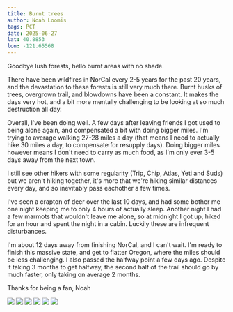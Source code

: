 ```yaml
---
title: Burnt trees
author: Noah Loomis
tags: PCT
date: 2025-06-27
lat: 40.8853
lon: -121.65568
---
```


<script>
    import Image from '$lib/Image.svelte'
</script>

Goodbye lush forests, hello burnt areas with no shade.

There have been wildfires in NorCal every 2-5 years for the past 20 years, and the devastation to these forests is still very much there. Burnt husks of trees, overgrown trail, and blowdowns have been a constant. It makes the days very hot, and a bit more mentally challenging to be looking at so much destruction all day. 

Overall, I've been doing well. A few days after leaving friends I got used to being alone again, and compensated a bit with doing bigger miles. I'm trying to average walking 27-28 miles a day (that means I need to actually hike 30 miles a day, to compensate for resupply days). Doing bigger miles however means I don't need to carry as much food, as I'm only ever 3-5 days away from the next town.

I still see other hikers with some regularity (Trip, Chip, Atlas, Yeti and Suds) but we aren't hiking together, it's more that we're hiking similar distances every day, and so inevitably pass eachother a few times. 

I've seen a crapton of deer over the last 10 days, and had some bother me one night keeping me to only 4 hours of actually sleep. Another night I had a few marmots that wouldn't leave me alone, so at midnight I got up, hiked for an hour and spent the night in a cabin. Luckily these are infrequent disturbances. 

I'm about 12 days away from finishing NorCal, and I can't wait. I'm ready to finish this massive state, and get to flatter Oregon, where the miles should be less challenging. I also passed the halfway point a few days ago. Despite it taking 3 months to get halfway, the second half of the trail should go by much faster, only taking on average 2 months.  

Thanks for being a fan,
Noah

<Image src="/img/burn.jpg" caption="Most of what I walk through" />

<Image src="/img/sunset.jpg" caption="A pretty sunset" />

<Image src="/img/wildflower.jpg" caption="Tons of wildflowers" />

<Image src="/img/chris.jpg" caption="Chris have me a ride to the trail in his Porsche" />

<Image src="/img/trail.jpg" caption="This is the trail sometimes" />

<Image src="/img/mee.jpg" caption="A picture of me that Nemo took" />
